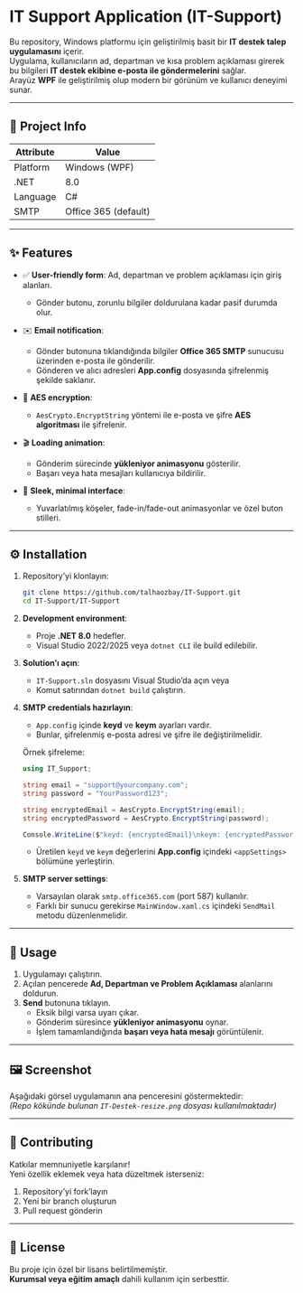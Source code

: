 # IT Support Application (IT-Support)

<!-- Project badges -->

Bu repository, Windows platformu için geliştirilmiş basit bir **IT destek talep uygulamasını** içerir.  
Uygulama, kullanıcıların ad, departman ve kısa problem açıklaması girerek bu bilgileri **IT destek ekibine e-posta ile göndermelerini** sağlar.  
Arayüz **WPF** ile geliştirilmiş olup modern bir görünüm ve kullanıcı deneyimi sunar.

---

## 📌 Project Info

| Attribute | Value        |
|-----------|--------------|
| Platform  | Windows (WPF)|
| .NET      | 8.0          |
| Language  | C#           |
| SMTP      | Office 365 (default) |

---

## ✨ Features

- ✅ **User-friendly form**: Ad, departman ve problem açıklaması için giriş alanları.  
  - Gönder butonu, zorunlu bilgiler doldurulana kadar pasif durumda olur.  

- ✉️ **Email notification**:  
  - Gönder butonuna tıklandığında bilgiler **Office 365 SMTP** sunucusu üzerinden e-posta ile gönderilir.  
  - Gönderen ve alıcı adresleri **App.config** dosyasında şifrelenmiş şekilde saklanır.  

- 🔐 **AES encryption**:  
  - `AesCrypto.EncryptString` yöntemi ile e-posta ve şifre **AES algoritması** ile şifrelenir.  

- 🎬 **Loading animation**:  
  - Gönderim sürecinde **yükleniyor animasyonu** gösterilir.  
  - Başarı veya hata mesajları kullanıcıya bildirilir.  

- 🎨 **Sleek, minimal interface**:  
  - Yuvarlatılmış köşeler, fade-in/fade-out animasyonlar ve özel buton stilleri.  

---

## ⚙️ Installation

1. Repository’yi klonlayın:

   ```bash
   git clone https://github.com/talhaozbay/IT-Support.git
   cd IT-Support/IT-Support
   ```

2. **Development environment**:  
   - Proje **.NET 8.0** hedefler.  
   - Visual Studio 2022/2025 veya `dotnet CLI` ile build edilebilir.  

3. **Solution’ı açın**:  
   - `IT-Support.sln` dosyasını Visual Studio’da açın veya  
   - Komut satırından `dotnet build` çalıştırın.  

4. **SMTP credentials hazırlayın**:  
   - `App.config` içinde **keyd** ve **keym** ayarları vardır.  
   - Bunlar, şifrelenmiş e-posta adresi ve şifre ile değiştirilmelidir.  

   Örnek şifreleme:  

   ```csharp
   using IT_Support;

   string email = "support@yourcompany.com";
   string password = "YourPassword123";

   string encryptedEmail = AesCrypto.EncryptString(email);
   string encryptedPassword = AesCrypto.EncryptString(password);

   Console.WriteLine($"keyd: {encryptedEmail}\nkeym: {encryptedPassword}");
   ```

   - Üretilen `keyd` ve `keym` değerlerini **App.config** içindeki `<appSettings>` bölümüne yerleştirin.  

5. **SMTP server settings**:  
   - Varsayılan olarak `smtp.office365.com` (port 587) kullanılır.  
   - Farklı bir sunucu gerekirse `MainWindow.xaml.cs` içindeki `SendMail` metodu düzenlenmelidir.  

---

## 🚀 Usage

1. Uygulamayı çalıştırın.  
2. Açılan pencerede **Ad, Departman ve Problem Açıklaması** alanlarını doldurun.  
3. **Send** butonuna tıklayın.  
   - Eksik bilgi varsa uyarı çıkar.  
   - Gönderim süresince **yükleniyor animasyonu** oynar.  
   - İşlem tamamlandığında **başarı veya hata mesajı** görüntülenir.  

---

## 🖼️ Screenshot

Aşağıdaki görsel uygulamanın ana penceresini göstermektedir:  
*(Repo kökünde bulunan `IT-Destek-resize.png` dosyası kullanılmaktadır)*

---

## 🤝 Contributing

Katkılar memnuniyetle karşılanır!  
Yeni özellik eklemek veya hata düzeltmek isterseniz:  

1. Repository’yi fork’layın  
2. Yeni bir branch oluşturun  
3. Pull request gönderin  

---

## 📄 License

Bu proje için özel bir lisans belirtilmemiştir.  
**Kurumsal veya eğitim amaçlı** dahili kullanım için serbesttir.  
